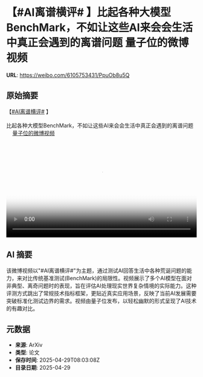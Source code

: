 # 【#AI离谱横评# 】比起各种大模型BenchMark，不如让这些AI来会会生活中真正会遇到的离谱问题 量子位的微博视频

**URL**: https://weibo.com/6105753431/PpuOb8u5Q

## 原始摘要

【<a href="https://m.weibo.cn/search?containerid=231522type%3D1%26t%3D10%26q%3D%23AI%E7%A6%BB%E8%B0%B1%E6%A8%AA%E8%AF%84%23&amp;extparam=%23AI%E7%A6%BB%E8%B0%B1%E6%A8%AA%E8%AF%84%23" data-hide=""><span class="surl-text">#AI离谱横评#</span></a> 】<br><br>比起各种大模型BenchMark，不如让这些AI来会会生活中真正会遇到的离谱问题 <a href="https://video.weibo.com/show?fid=1034:5160764701343815" data-hide=""><span class="url-icon"><img style="width: 1rem;height: 1rem" src="https://h5.sinaimg.cn/upload/2015/09/25/3/timeline_card_small_video_default.png" referrerpolicy="no-referrer"></span><span class="surl-text">量子位的微博视频</span></a> <br clear="both"><div style="clear: both"></div><video controls="controls" poster="https://tvax3.sinaimg.cn/orj480/006Fd7o3gy1i0xmri6o34j31hc0u04pk.jpg" style="width: 100%"><source src="https://f.video.weibocdn.com/o0/briBJxkxlx08nQLyez6M010412051zVd0E020.mp4?label=mp4_720p&amp;template=1280x720.25.0&amp;ori=0&amp;ps=1CwnkDw1GXwCQx&amp;Expires=1745917203&amp;ssig=4ZvQLH6%2FCc&amp;KID=unistore,video"><source src="https://f.video.weibocdn.com/o0/WQCd3WXNlx08nQLwYPHG01041202Cesi0E010.mp4?label=mp4_hd&amp;template=852x480.25.0&amp;ori=0&amp;ps=1CwnkDw1GXwCQx&amp;Expires=1745917203&amp;ssig=%2By7wUx4im7&amp;KID=unistore,video"><source src="https://f.video.weibocdn.com/o0/DdMcclHIlx08nQLwvemQ01041201C9ji0E010.mp4?label=mp4_ld&amp;template=640x360.25.0&amp;ori=0&amp;ps=1CwnkDw1GXwCQx&amp;Expires=1745917203&amp;ssig=eLumWtIHRb&amp;KID=unistore,video"><p>视频无法显示，请前往<a href="https://video.weibo.com/show?fid=1034%3A5160764701343815" target="_blank" rel="noopener noreferrer">微博视频</a>观看。</p></video>

## AI 摘要

该微博视频以"#AI离谱横评#"为主题，通过测试AI回答生活中各种荒诞问题的能力，来对比传统基准测试(BenchMark)的局限性。视频展示了多个AI模型在面对非典型、离奇问题时的表现，旨在评估AI处理现实世界复杂情境的实际能力。这种评测方式跳出了常规技术指标框架，更贴近真实应用场景，反映了当前AI发展需要突破标准化测试边界的需求。视频由量子位发布，以轻松幽默的形式呈现了AI技术的有趣对比。

## 元数据

- **来源**: ArXiv
- **类型**: 论文
- **保存时间**: 2025-04-29T08:03:08Z
- **目录日期**: 2025-04-29
